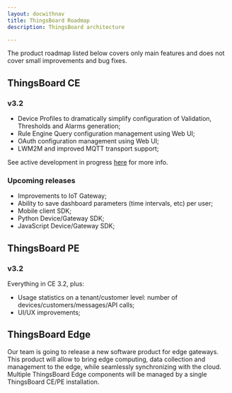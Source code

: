 ```yaml
---
layout: docwithnav
title: ThingsBoard Roadmap
description: ThingsBoard architecture

---
```


The product roadmap listed below covers only main features and does not cover small improvements and bug fixes.         

## ThingsBoard CE

### v3.2
 
 * Device Profiles to dramatically simplify configuration of Validation, Thresholds and Alarms generation;
 * Rule Engine Query configuration management using Web UI;
 * OAuth configuration management using Web UI;
 * LWM2M and improved MQTT transport support;
 
See active development in progress [here](https://github.com/thingsboard/thingsboard/tree/develop/3.2) for more info.

### Upcoming releases

 * Improvements to IoT Gateway;
 * Ability to save dashboard parameters (time intervals, etc) per user;
 * Mobile client SDK;
 * Python Device/Gateway SDK;
 * JavaScript Device/Gateway SDK;

## ThingsBoard PE

### v3.2
 
Everything in CE 3.2, plus:

 * Usage statistics on a tenant/customer level: number of devices/customers/messages/API calls;
 * UI/UX improvements;

## ThingsBoard Edge

Our team is going to release a new software product for edge gateways. 
This product will allow to bring edge computing, data collection and management to the edge, while seamlessly synchronizing with the cloud.
Multiple ThingsBoard Edge components will be managed by a single ThingsBoard CE/PE installation.   


